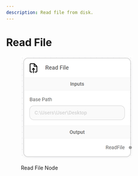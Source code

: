 ```yaml
---
description: Read file from disk.
---
```


# Read File

<figure><img src="../../../.gitbook/assets/image (5).png" alt="" width="303"><figcaption><p>Read File Node</p></figcaption></figure>
